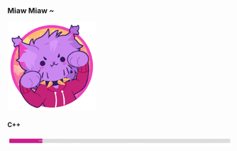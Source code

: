 ### Miaw Miaw ~
<img style="height:200px; with:200px;" src="Woulfty (2).png">
<h4><strong>C++</strong></h4>
<img style="with:200px;" src="CPM-removebg-preview.png">
<!--
**Woulfty/Woulfty** is a ✨ _special_ ✨ repository because its `README.md` (this file) appears on your GitHub profile.

Here are some ideas to get you started:

- 🔭 I’m currently working on ...
- 🌱 I’m currently learning ...
- 👯 I’m looking to collaborate on ...
- 🤔 I’m looking for help with ...
- 💬 Ask me about ...
- 📫 How to reach me: ...
- 😄 Pronouns: ...
- ⚡ Fun fact: ...
-->
